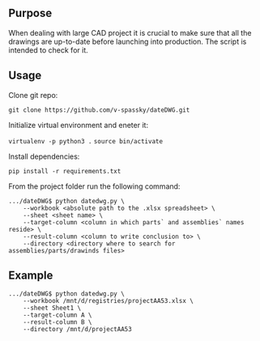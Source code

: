 ## Purpose

When dealing with large CAD project it is crucial to make sure that all the drawings are up-to-date before launching into production. 
The script is intended to check for it.

## Usage

Clone git repo:

`git clone https://github.com/v-spassky/dateDWG.git`

Initialize virtual environment and eneter it:

`virtualenv -p python3 .`
`source bin/activate`

Install dependencies:

`pip install -r requirements.txt`

From the project folder run the following command:

```
.../dateDWG$ python datedwg.py \
    --workbook <absolute path to the .xlsx spreadsheet> \
    --sheet <sheet name> \
    --target-column <column in which parts` and assemblies` names reside> \
    --result-column <column to write conclusion to> \
    --directory <directory where to search for assemblies/parts/drawinds files>
```

## Example

```
.../dateDWG$ python datedwg.py \
    --workbook /mnt/d/registries/projectAA53.xlsx \
    --sheet Sheet1 \
    --target-column A \
    --result-column B \
    --directory /mnt/d/projectAA53
```
